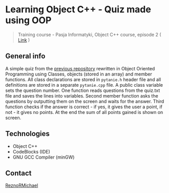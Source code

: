 # Learning Object C++ - Quiz made using OOP
> Training course - Pasja Informatyki, Object C++ course, episode 2 ( [Link](https://www.youtube.com/watch?v=w2BQUXf91ZA) )

## General info
A simple quiz from the [previous repository](https://github.com/ReznoRMichael/cpp-course-pasja-informatyki-episode7-fstream-quiz) rewritten in Object Oriented Programming using Classes, objects (stored in an array) and member functions. All class declarations are stored in `pytanie.h` header file and all definitions are stored in a separate `pytanie.cpp` file. A public class variable sets the question number. One function reads questions from the quiz.txt file and saves the lines into variables. Second member function asks the questions by outputting them on the screen and waits for the answer. Third function checks if the answer is correct - if yes, it gives the user a point, if not - it gives no points. At the end the sum of all points gained is shown on screen.

## Technologies
* Object C++
* CodeBlocks (IDE)
* GNU GCC Compiler (minGW)

## Contact
[ReznoRMichael](https://github.com/ReznoRMichael)